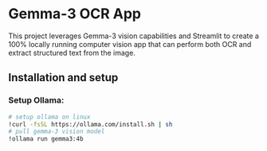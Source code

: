 # Gemma-3 OCR App

This project leverages Gemma-3 vision capabilities and Streamlit to create a 100% locally running computer vision app that can perform both OCR and extract structured text from the image.

## Installation and setup


### Setup Ollama:
```sh
# setup ollama on linux
!curl -fsSL https://ollama.com/install.sh | sh
# pull gemma-3 vision model
!ollama run gemma3:4b


